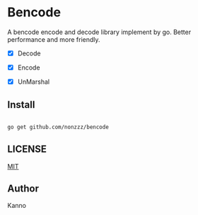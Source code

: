 # Bencode

A bencode encode and decode library implement by go. Better performance and more friendly.

- [x] Decode
- [x] Encode
- [x] UnMarshal


## Install

```bash

go get github.com/nonzzz/bencode

```

## LICENSE

[MIT](./LICENSE)

## Author

Kanno